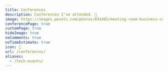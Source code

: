 ```yaml
---
title: Conferences
description: Conferences I've attended. 👥
image: https://images.pexels.com/photos/691485/meeting-room-business-conference-691485.jpeg
conferencePage: true
customPage: true
hideImage: true
noComments: true
noTimeEstimate: true
icon: 👥
url: /conferences/
aliases:
  - /tech-events/
---
```

